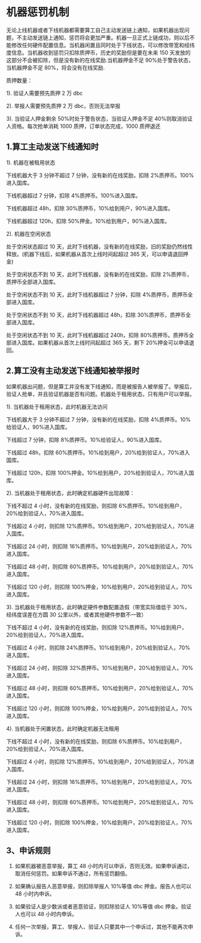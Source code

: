 # 机器惩罚机制

无论上线机器或者下线机器都需要算工自己主动发送链上通知，如果机器出现问题，不主动发送链上通知，惩罚将会更加严重。机器一旦正式上链成功，则以后不能修改任何硬件配置信息。当机器闲置且同时处于下线状态，可以修改带宽和经纬度信息。当机器收到惩罚只扣除质押币，历史的奖励但是要在未来 150 天发放的这部分不会被扣除，但是没有新的在线奖励.当机器押金不足 90%处于警告状态，当机器押金不足 80%，将会没有在线奖励.

质押数量：

1). 验证人需要预先质押 2 万 dbc

2). 举报人需要预先质押 2 万 dbc，否则无法举报

3). 当验证人押金剩余 50%时处于警告状态，当验证人押金不足 40%则取消验证人资格。每次抢单消耗 1000 质押，订单状态完成，1000 质押退还

## 1.算工主动发送下线通知时

1). 机器在被租用状态

下线机器大于 3 分钟不超过 7 分钟，没有新的在线奖励，扣除 2%质押币。100%进入国库。

下线机器超过 7 分钟，扣除 4%质押币。100%进入国库。

下线机器超过 48h，扣除 30%质押币，10%给到用户，90%进入国库。

下线机器超过 120h，扣除 50%押金。10%给到用户，90%进入国库。

2). 机器在空闲状态

处于空闲状态超过 10 天，此时下线机器，没有新的在线奖励，旧的奖励仍然线性释放。(机器下线后，如果机器从首次上线时间起超过 365 天，可以申请退回押金)

处于空闲状态不到 10 天，此时下线机器，没有新的在线奖励，扣除 2%质押币，质押币全部进入国库。

处于空闲状态不到 10 天，此时下线机器超过 7 分钟，扣除 4%质押币，质押币全部进入国库。

处于空闲状态不到 10 天，此时下线机器超过 48h，扣除 30%质押币，质押币全部进入国库。

处于空闲状态不到 10 天，此时下线机器超过 240h，扣除 80%质押币。质押币全部进入国库。如果机器从首次上线时间起超过 365 天，剩下 20%押金可以申请退回。

## 2.算工没有主动发送下线通知被举报时

如果机器出问题，但是算工并没有发下线通知，而是被报告人被举报了。举报后，验证人抢单，并且验证机器是否有问题。机器处于租用状态，只有用户可以举报。

1). 当机器处于租用状态，此时机器无法访问

下线机器大于 3 分钟不超过 7 分钟，没有新的在线奖励，扣除 4%质押币。10%给验证人，90%进入国库。

下线超过 7 分钟，扣除 8%质押币。10%给验证人，90%进入国库。

下线超过 48h，扣除 60%质押币。10%给到用户，20%给到验证人，70%进入国库。

下线超过 120h，扣除 100%押金。10%给到用户，20%给到验证人，70%进入国库。

2). 当机器处于租用状态，此时确定机器硬件出现故障：

下线不超过 4 小时，没有新的在线奖励，则扣除 6%质押币。10%给到用户，20%给到验证人，70%进入国库。

下线超过 4 小时，则扣除 12%质押币。10%给到用户，20%给到验证人，70%进入国库。

下线超过 24 小时，则扣除 16%质押币。10%给到用户，20%给到验证人，70%进入国库。

下线超过 48 小时，则扣除 60%质押币。10%给到用户，20%给到验证人，70%进入国库。

下线超过 120 小时，则扣除 100%押金，10%给到用户，20%给到验证人，70%进入国库。

3). 当机器处于租用状态，此时确定硬件参数配置造假（带宽实际值低于 30%，经纬度误差在方圆 30 公里以外，或者其他硬件参数不一致）

下线不超过 4 小时，没有新的在线奖励，则扣除 12%质押币。10%给到用户，20%给到验证人，70%进入国库。

下线超过 4 小时，则扣除 24%质押币。10%给到用户，20%给到验证人，70%进入国库。

下线超过 24 小时，则扣除 32%质押币。10%给到用户，20%给到验证人，70%进入国库。

下线超过 48 小时，则扣除 60%质押币。10%给到用户，20%给到验证人，70%进入国库。

下线超过 120 小时，则扣除 100%押金，10%给到用户，20%给到验证人，70%进入国库。

4). 当机器处于闲置状态，此时确定机器无法租用

下线不超过 4 小时，没有新的在线奖励，则扣除 6%质押币。10%给到用户，20%给到验证人，70%进入国库。

下线超过 4 小时，则扣除 12%质押币。10%给到用户，20%给到验证人，70%进入国库。

下线超过 24 小时，则扣除 16%质押币。10%给到用户，20%给到验证人，70%进入国库。

下线超过 48 小时，则扣除 60%质押币。10%给到用户，20%给到验证人，70%进入国库。

下线超过 120 小时，则扣除 100%押金，10%给到用户，20%给到验证人，70%进入国库。

## 3、申诉规则

1. 如果机器被恶意举报，算工 48 小时内可以申诉，否则无效。如果申诉通过，取消任何惩罚。如果申诉不通过，所有惩罚翻倍。

2. 如果确认报告人恶意举报，则扣除举报人 10%等值 dbc 押金。报告人也可以 48 小时内申诉。

3. 如果验证人是少数派或者恶意验证，则扣除验证人 10%等值 dbc 押金。验证人也可以 48 小时内申诉。

4. 任何一次举报，算工、举报人、验证人只要其中一个申诉过，其他不能再次申诉。
